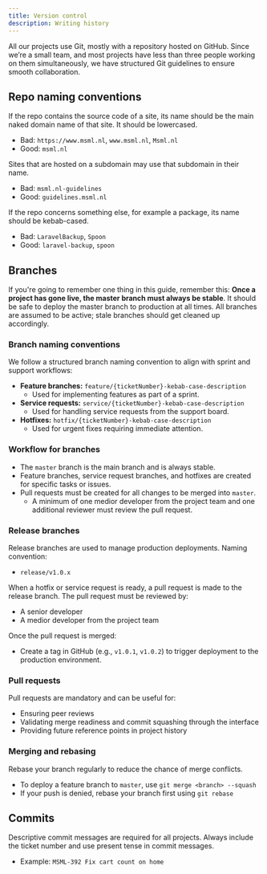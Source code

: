 ```yaml
---
title: Version control
description: Writing history
---
```


All our projects use Git, mostly with a repository hosted on GitHub. Since we’re a small team, and most projects have less than three people working on them simultaneously, we have structured Git guidelines to ensure smooth collaboration.

## Repo naming conventions

If the repo contains the source code of a site, its name should be the main naked domain name of that site. It should be lowercased.

- Bad: `https://www.msml.nl`, `www.msml.nl`, `Msml.nl`
- Good: `msml.nl`

Sites that are hosted on a subdomain may use that subdomain in their name.

- Bad: `msml.nl-guidelines`
- Good: `guidelines.msml.nl`

If the repo concerns something else, for example a package, its name should be kebab-cased.

- Bad: `LaravelBackup`, `Spoon`
- Good: `laravel-backup`, `spoon`

## Branches

If you're going to remember one thing in this guide, remember this: **Once a project has gone live, the master branch must always be stable**. It should be safe to deploy the master branch to production at all times. All branches are assumed to be active; stale branches should get cleaned up accordingly.

### Branch naming conventions

We follow a structured branch naming convention to align with sprint and support workflows:

- **Feature branches:** `feature/{ticketNumber}-kebab-case-description`
  - Used for implementing features as part of a sprint.
- **Service requests:** `service/{ticketNumber}-kebab-case-description`
  - Used for handling service requests from the support board.
- **Hotfixes:** `hotfix/{ticketNumber}-kebab-case-description`
  - Used for urgent fixes requiring immediate attention.

### Workflow for branches

- The `master` branch is the main branch and is always stable.
- Feature branches, service request branches, and hotfixes are created for specific tasks or issues.
- Pull requests must be created for all changes to be merged into `master`.
  - A minimum of one medior developer from the project team and one additional reviewer must review the pull request.

### Release branches

Release branches are used to manage production deployments. Naming convention:

- `release/v1.0.x`

When a hotfix or service request is ready, a pull request is made to the release branch. The pull request must be reviewed by:

- A senior developer
- A medior developer from the project team

Once the pull request is merged:

- Create a tag in GitHub (e.g., `v1.0.1`, `v1.0.2`) to trigger deployment to the production environment.

### Pull requests

Pull requests are mandatory and can be useful for:

- Ensuring peer reviews
- Validating merge readiness and commit squashing through the interface
- Providing future reference points in project history

### Merging and rebasing

Rebase your branch regularly to reduce the chance of merge conflicts.

- To deploy a feature branch to `master`, use `git merge <branch> --squash`
- If your push is denied, rebase your branch first using `git rebase`

## Commits

Descriptive commit messages are required for all projects. Always include the ticket number and use present tense in commit messages.

- Example: `MSML-392 Fix cart count on home`
